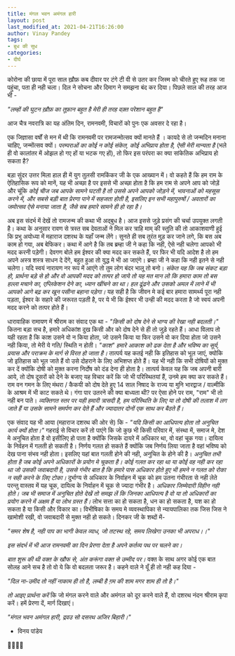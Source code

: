 ```yaml
---
title: मंगल भवन अमंगल हारी
layout: post
last_modified_at: 2021-04-21T16:26:00
author: Vinay Pandey
tags:
- बुध की सुध
categories:
- दीर्घ
---
```

कोरोना की छाया में पूरा साल ख़ौफ़ कब दीवार पर टंगे टी वी से उतर कर जिस्म को चीरते हुए रूह तक जा पहुंचा, पता ही नही चला। दिल ने सोचना और दिमाग ने समझना बंद कर दिया। पिछले साल की तरह आज भी - 

_"लम्हों की घुटन_
_ख़ौफ़ का तूफ़ान बहुत है_
_मेरी ही तरह_
_वक़्त परेशान बहुत है"_

आज चैत्र नवरात्रि का यह अंतिम दिन, रामनवमी, विचारों को पुनः एक अवसर दे रहा है। 

एक जिज्ञासा वर्षों से मन में थी कि रामनवमी पर रामजन्मोत्सव क्यों मानते हैं । कायदे से तो जन्मदिन मनाना चाहिए, जन्मोंत्सव क्यों। *परम्पराओं का कोई न कोई संकेत, कोई अभिप्राय होता है, ऐसी मेरी मान्यता है* (भले ही वो कालांतर में ओझल हो गए हों या भटक गए हों), तो फिर इस परंपरा का क्या सांकेतिक अभिप्राय हो सकता है?  

बड़ा सुंदर उत्तर मिला हाल ही में  युग तुलसी रामकिंकर जी के एक आख्यान में। वो कहते हैं कि  हम राम के ऐतिहासिक रूप को मानें, यह भी अच्छा है पर इससे भी अच्छा होता है कि हम राम से अपने आप को जोड़ें और चूंकि *कोई चीज जब आपके सामने घटती है तो उससे अपने आपको जोड़ने में, भावनाओं को महसूस करने में, और सबसे बड़ी बात प्रेरणा पाने में सहजता होती है, इसलिए इन सभी महापुरुषों / अवतारों का जमोत्सव ऐसे मनाया जाता है, जैसे सब हमारे सामने ही हो रहा है।* 

अब इस संदर्भ में देखें तो रामजन्म की कथा भी अद्बुध है। आज इससे जुड़े प्रसंग की चर्चा उपयुक्त लगती है। कथा के अनुसार रावण से त्रस्त सब देवताओं ने मिल कर त्राहि माम् की स्तुति की तो आकाशवाणी हुई कि प्रभु अयोध्या में महाराज दशरथ के यहाँ जन्म लेंगे। सुनते ही सब तुरंत मुड़ कर जाने लगे, कि बस अब काम हो गया, अब बेफिकर। कथा में आगे है कि तब ब्रम्हा जी ने कहा कि नही, ऐसे नही चलेगा आपको भी मदद करनी पड़ेगी। देवगण बोले हम ईश्वर की क्या मदद कर सकते हैं, पर फिर भी यदि आदेश है तो हम अपने अस्त्र शस्त्र साधन दे देंगे, बहुत हुआ तो युद्ध मे भी आ जाएंगे। ब्रम्हा जी ने कहा कि नही इतने से नही चलेगा। यदि स्वयं नारायण नर रूप में आएंगे तो तुम लोग बंदर भालू तो बनो। *संकेत यह कि जब संकट बड़ा हो, प्रार्थना बड़े से हो और वो आपकी मदद को तत्पर हो जाये तो यह मत मान लो कि हमारा काम तो बस हल्ला मचाने का, एप्लिकेशन देने का, ध्यान खींचने का था। हल ढूंढने और उसको अमल में लाने में भी आपको आगे बढ़ कर खून पसीना बहाना पड़ेगा।* यह सही है कि जीवन मे कई बार हमारा सामर्थ्य पूरा नही पड़ता, ईश्वर के सहारे की जरूरत पड़ती है, पर ये भी कि ईश्वर भी उन्ही की मदद करता है जो स्वयं अपनी मदद करने को तत्पर होते हैं। 

धारावाहिक रामायण में श्रीराम का संवाद एक था - *_"किसी को दोष देने से भाग्य की रेखा नही बदलती।_"* कितना बड़ा सच है, हमारे अधिकांश दुख किसी और को दोष देने से ही तो जुड़े रहते हैं। आधा विलाप तो यही रहता है कि काश उसने वो न किया होता, जो उसने किया या फिर उसने वो कर दिया होता जो उसने नही किया, तो मेरी ये गति/ स्थिति न होती। *"काश" हमारे आकाश को ढक देता है और  भविष्य का सूर्य, प्रयास और पराक्रम के मार्ग से विरत हो जाता है।* तात्पर्य यह कतई नही कि इतिहास को भूल जाएं, क्योकि जो इतिहास को भूल जाते हैं वो उसे दोहराने के लिए अभिशप्त होते हैं। यह भी नही कि सभी दोषियों को मुक्त कर दें क्योंकि दोषी को मुक्त करना निर्दोष को दंड देना ही होता है। तात्पर्य केवल यह कि जब अपनी बारी आये, तो दोष दूसरों को देने के बजाए  यह विचार करें कि जो भी परिस्थितयां हैं, उनमे हम क्या कर सकते हैं। राम वन गमन के लिए मंथरा / कैकयी को दोष देते हुए 14 साल निषाद के राज्य या मुनि भारद्वाज / वाल्मीकि के आश्रम में भी काट सकते थे। गंगा पार उतरने की क्या बाध्यता थी? पर ऐसा होने पर राम, "राम" भी तो नही बन पाते। *व्यक्तिगत स्तर पर यही हमारी त्रासदी है, हम परिस्थिति के लिए या तो दोषी की तलाश में लग जाते हैं या उसके सामने समर्पण कर देते हैं और ज्यादातर दोनों एक साथ कर बैठते हैं।*

एक संवाद यह भी आया (महाराज दशरथ की ओर से) कि - *_"यदि किसी का आधिपत्य होता तो अनुचित कार्य क्यों होता।"_*  गहराई से विचार करें तो पाएंगे कि जो कुछ भी किसी परिवार में, संस्था में, समाज मे, देश मे अनुचित होता है वो इसीलिए हो पाता है क्योंकि  जिसके दायरे में अधिकार था, वो वहां चूक गया। दायित्व के निर्वहन में गलती हो सकती है। निर्णय गलत हो सकते हैं क्योंकि जब निर्णय लिया जाता है वहां भविष्य को देख पाना संभव नही होता। इसलिए यहां बात गलती होने की नही, अनुचित के होने की है। *अनुचित तभी होता है जब कोई अपने अधिकारों के प्रयोग मे चूकता है। कोई गलत कर रहा था या कोई वह नही कर रहा था जो उसकी जवाबदारी है, उससे गंभीर बात है कि हमारे पास अधिकार होते हुए भी हमने न गलत को रोका न सही करने के लिए टोका।* दुर्भाग्य से अधिकार के निर्वाहन में चूक को हम उतना गंभीरता से नही लेते परन्तु वास्तव में यह चूक, दायित्व के निर्वाहन में चूक से ज्यादा गंभीर है। *अधिकार जिम्मेदारी विहीन नही होते। जब भी समाज में अनुचित होते देखें तो समझ लें कि  जिनका आधिपत्य है वो या तो अधिकारों का प्रयोग करने में अक्षम हैं या लोभ ग्रस्त हैं।* लोभ सत्ता का हो सकता है, धन का हो सकता है, यश का हो सकता है या किसी और विकार का। विभीषिका के समय मे व्यवस्थापिका से न्यायपालिका तक जिस जिस ने खामोशी रखी, वो जवाबदारी से मुक्त नही हो सकते। दिनकर जी के शब्दों में-

 _"समर शेष है, नही पाप का भागी केवल व्याध,_
_जो तटस्थ रहे, समय लिखेगा उनका भी अपराध।।"_

*इस संदर्भ में भी आज रामनवमी का दिन प्रेरणा देता है अपने कर्तव्य पथ पर चलने का।* 

*बात शुरू की थी वक्त के खौफ से, अंत करूंगा वक्त से उम्मीद पर।* वक्त के साथ अगर कोई एक बात सोलह आने सच है तो वो ये कि वो बदलता जरूर है। कहने वाले ने यूँ ही तो नही कह दिया -

_"दिल ना-उमीद तो नहीं_
_नाकाम ही तो है,_
_लम्बी है ग़म की शाम_
_मगर शाम ही तो है।"_

*तो आइए प्रार्थना करें* कि जो मंगल करने वाले और अमंगल को दूर करने वाले हैं, वो दशरथ नंदन श्रीराम कृपा करें। हमें प्रेरणा दें, मार्ग दिखाएं।

*"मंगल भवन अमंगल हारी,*
*द्रवउ सो दसरथ अजिर बिहारी।"*

- विनय पांडेय

🙏🌷🌷🙏


